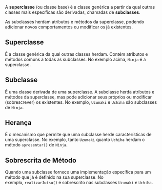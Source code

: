 A **superclasse** (ou classe base) é a classe genérica a partir da qual outras classes mais específicas são derivadas, chamadas de **subclasses**. 

As subclasses herdam atributos e métodos da superclasse, podendo adicionar novos comportamentos ou modificar os já existentes. 

## **Superclasse**
É a classe genérica da qual outras classes herdam. Contém atributos e métodos comuns a todas as subclasses. No exemplo acima, `Ninja` é a superclasse.

## **Subclasse**
É uma classe derivada de uma superclasse. A subclasse herda atributos e métodos da superclasse, mas pode adicionar seus próprios ou modificar (sobrescrever) os 
existentes. No exemplo, `Uzumaki` e `Uchiha` são subclasses de `Ninja`.

## **Herança**

É o mecanismo que permite que uma subclasse herde características de uma superclasse. No exemplo, tanto `Uzumaki` quanto `Uchiha` herdam o método `apresentar()` de `Ninja`.
## **Sobrescrita de Método**

Quando uma subclasse fornece uma implementação específica para um método que já é definido na sua superclasse. No exemplo, `realizarJutsu()` é sobrescrito nas subclasses `Uzumaki` e `Uchiha`.